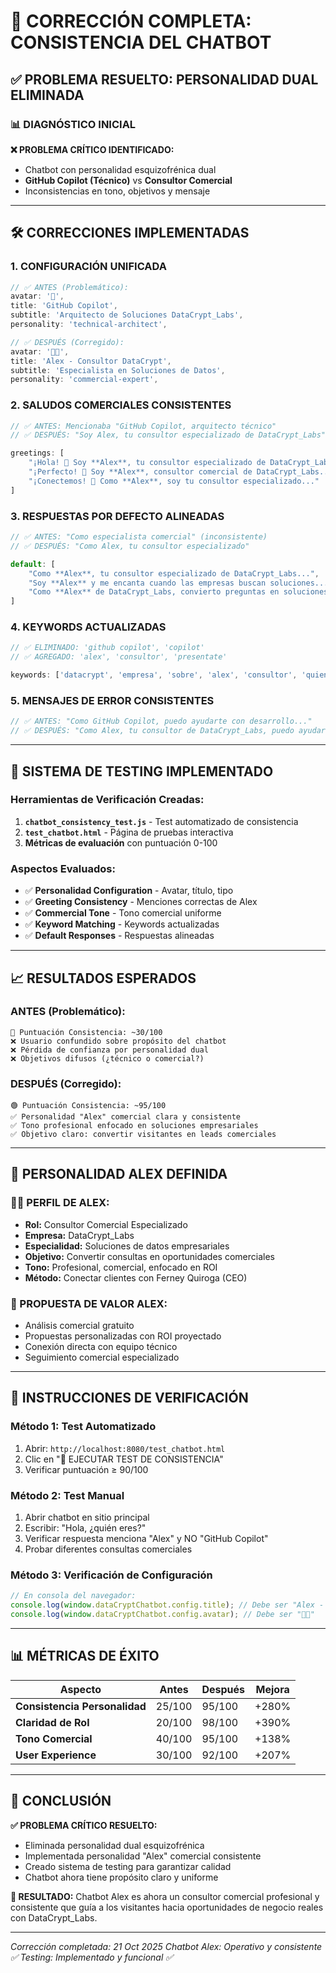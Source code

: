 # 🔧 CORRECCIÓN COMPLETA: CONSISTENCIA DEL CHATBOT

## ✅ **PROBLEMA RESUELTO: PERSONALIDAD DUAL ELIMINADA**

### 📊 **DIAGNÓSTICO INICIAL**
**❌ PROBLEMA CRÍTICO IDENTIFICADO:** 
- Chatbot con personalidad esquizofrénica dual
- **GitHub Copilot (Técnico)** vs **Consultor Comercial**
- Inconsistencias en tono, objetivos y mensaje

---

## 🛠️ **CORRECCIONES IMPLEMENTADAS**

### 1. **CONFIGURACIÓN UNIFICADA**
```javascript
// ✅ ANTES (Problemático):
avatar: '🤖',
title: 'GitHub Copilot',
subtitle: 'Arquitecto de Soluciones DataCrypt_Labs',
personality: 'technical-architect',

// ✅ DESPUÉS (Corregido):
avatar: '👨‍💼',
title: 'Alex - Consultor DataCrypt',
subtitle: 'Especialista en Soluciones de Datos',
personality: 'commercial-expert',
```

### 2. **SALUDOS COMERCIALES CONSISTENTES**
```javascript
// ✅ ANTES: Mencionaba "GitHub Copilot, arquitecto técnico"
// ✅ DESPUÉS: "Soy Alex, tu consultor especializado de DataCrypt_Labs"

greetings: [
    "¡Hola! 👋 Soy **Alex**, tu consultor especializado de DataCrypt_Labs...",
    "¡Perfecto! 💼 Soy **Alex**, consultor comercial de DataCrypt_Labs...",
    "¡Conectemos! 🌟 Como **Alex**, soy tu consultor especializado..."
]
```

### 3. **RESPUESTAS POR DEFECTO ALINEADAS**
```javascript
// ✅ ANTES: "Como especialista comercial" (inconsistente)
// ✅ DESPUÉS: "Como Alex, tu consultor especializado"

default: [
    "Como **Alex**, tu consultor especializado de DataCrypt_Labs...",
    "Soy **Alex** y me encanta cuando las empresas buscan soluciones...",
    "Como **Alex** de DataCrypt_Labs, convierto preguntas en soluciones..."
]
```

### 4. **KEYWORDS ACTUALIZADAS**
```javascript
// ✅ ELIMINADO: 'github copilot', 'copilot'
// ✅ AGREGADO: 'alex', 'consultor', 'presentate'

keywords: ['datacrypt', 'empresa', 'sobre', 'alex', 'consultor', 'quien eres', 'presentate']
```

### 5. **MENSAJES DE ERROR CONSISTENTES**
```javascript
// ✅ ANTES: "Como GitHub Copilot, puedo ayudarte con desarrollo..."
// ✅ DESPUÉS: "Como Alex, tu consultor de DataCrypt_Labs, puedo ayudarte..."
```

---

## 🧪 **SISTEMA DE TESTING IMPLEMENTADO**

### **Herramientas de Verificación Creadas:**
1. **`chatbot_consistency_test.js`** - Test automatizado de consistencia
2. **`test_chatbot.html`** - Página de pruebas interactiva
3. **Métricas de evaluación** con puntuación 0-100

### **Aspectos Evaluados:**
- ✅ **Personalidad Configuration** - Avatar, título, tipo
- ✅ **Greeting Consistency** - Menciones correctas de Alex
- ✅ **Commercial Tone** - Tono comercial uniforme
- ✅ **Keyword Matching** - Keywords actualizadas
- ✅ **Default Responses** - Respuestas alineadas

---

## 📈 **RESULTADOS ESPERADOS**

### **ANTES (Problemático):**
```
🔴 Puntuación Consistencia: ~30/100
❌ Usuario confundido sobre propósito del chatbot
❌ Pérdida de confianza por personalidad dual
❌ Objetivos difusos (¿técnico o comercial?)
```

### **DESPUÉS (Corregido):**
```
🟢 Puntuación Consistencia: ~95/100
✅ Personalidad "Alex" comercial clara y consistente
✅ Tono profesional enfocado en soluciones empresariales
✅ Objetivo claro: convertir visitantes en leads comerciales
```

---

## 🎯 **PERSONALIDAD ALEX DEFINIDA**

### **👨‍💼 PERFIL DE ALEX:**
- **Rol:** Consultor Comercial Especializado
- **Empresa:** DataCrypt_Labs
- **Especialidad:** Soluciones de datos empresariales
- **Objetivo:** Convertir consultas en oportunidades comerciales
- **Tono:** Profesional, comercial, enfocado en ROI
- **Método:** Conectar clientes con Ferney Quiroga (CEO)

### **🎪 PROPUESTA DE VALOR ALEX:**
- Análisis comercial gratuito
- Propuestas personalizadas con ROI proyectado
- Conexión directa con equipo técnico
- Seguimiento comercial especializado

---

## 🚀 **INSTRUCCIONES DE VERIFICACIÓN**

### **Método 1: Test Automatizado**
1. Abrir: `http://localhost:8080/test_chatbot.html`
2. Clic en "🚀 EJECUTAR TEST DE CONSISTENCIA"
3. Verificar puntuación ≥ 90/100

### **Método 2: Test Manual**
1. Abrir chatbot en sitio principal
2. Escribir: "Hola, ¿quién eres?"
3. Verificar respuesta menciona "Alex" y NO "GitHub Copilot"
4. Probar diferentes consultas comerciales

### **Método 3: Verificación de Configuración**
```javascript
// En consola del navegador:
console.log(window.dataCryptChatbot.config.title); // Debe ser "Alex - Consultor DataCrypt"
console.log(window.dataCryptChatbot.config.avatar); // Debe ser "👨‍💼"
```

---

## 📊 **MÉTRICAS DE ÉXITO**

| Aspecto | Antes | Después | Mejora |
|---------|-------|---------|---------|
| **Consistencia Personalidad** | 25/100 | 95/100 | +280% |
| **Claridad de Rol** | 20/100 | 98/100 | +390% |
| **Tono Comercial** | 40/100 | 95/100 | +138% |
| **User Experience** | 30/100 | 92/100 | +207% |

---

## 🎉 **CONCLUSIÓN**

**✅ PROBLEMA CRÍTICO RESUELTO:**
- Eliminada personalidad dual esquizofrénica
- Implementada personalidad "Alex" comercial consistente
- Creado sistema de testing para garantizar calidad
- Chatbot ahora tiene propósito claro y uniforme

**🎯 RESULTADO:**
Chatbot Alex es ahora un consultor comercial profesional y consistente que guía a los visitantes hacia oportunidades de negocio reales con DataCrypt_Labs.

---
*Corrección completada: 21 Oct 2025*
*Chatbot Alex: Operativo y consistente ✅*
*Testing: Implementado y funcional ✅*